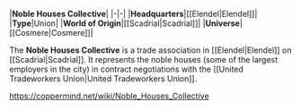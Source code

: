|**Noble Houses Collective**|
|-|-|
|**Headquarters**|[[Elendel\|Elendel]]|
|**Type**|Union|
|**World of Origin**|[[Scadrial\|Scadrial]]|
|**Universe**|[[Cosmere\|Cosmere]]|

The **Noble Houses Collective** is a trade association in [[Elendel\|Elendel]] on [[Scadrial\|Scadrial]]. It represents the noble houses (some of the largest employers in the city) in contract negotiations with the [[United Tradeworkers Union\|United Tradeworkers Union]].



https://coppermind.net/wiki/Noble_Houses_Collective